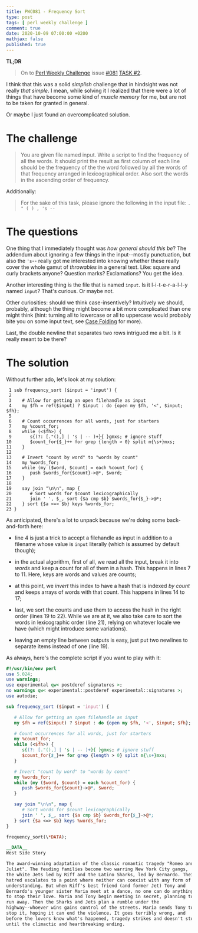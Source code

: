 ```yaml
---
title: PWC081 - Frequency Sort
type: post
tags: [ perl weekly challenge ]
comment: true
date: 2020-10-09 07:00:00 +0200
mathjax: false
published: true
---
```


**TL;DR**

> On to [Perl Weekly Challenge][] issue [#081][] [TASK #2][].

I think that this was a solid *simplish* challenge that in hindsight was
not really *that simple*. I mean, while solving it I realized that there
were a lot of things that have become some kind of *muscle memory* for
me, but are not to be taken for granted in general.

Or maybe I just found an overcomplicated solution.

# The challenge

> You are given file named input. Write a script to find the frequency
> of all the words. It should print the result as first column of each
> line should be the frequency of the the word followed by all the words
> of that frequency arranged in lexicographical order. Also sort the
> words in the ascending order of frequency.

Additionally:

> For the sake of this task, please ignore the following in the input
> file: `. " ( ) , 's --`

# The questions

One thing that I immediately thought was *how general should this be*?
The addendum about ignoring a few things in the input--mostly
punctuation, but also the `'s`-- really got me interested into knowing
whether these really cover the whole gamut of *throwables* in a general
text. Like: square and curly brackets anyone? Question marks?
Exclamations? You get the idea.

Another interesting thing is the file that is named `input`. Is it
l-i-t-e-r-a-l-l-y named `input`? That's curious. Or maybe not.

Other curiosities: should we think case-insentively? Intuitively we
should, probably, although the thing might become a bit more complicated
than one might think (hint: turning all to lowercase or all to uppercase
would probably bite you on some input text, see [Case Folding][] for
more).

Last, the double newline that separates two rows intrigued me a bit. Is
it really meant to be there?


# The solution

Without further ado, let's look at my solution:

```
 1 sub frequency_sort ($input = 'input') {
 2 
 3    # Allow for getting an open filehandle as input
 4    my $fh = ref($input) ? $input : do {open my $fh, '<', $input; $fh};
 5 
 6    # Count occurrences for all words, just for starters
 7    my %count_for;
 8    while (<$fh>) {
 9       s{(?: [."(),] | 's | -- )+}{ }gmxs; # ignore stuff
10       $count_for{$_}++ for grep {length > 0} split m{\s+}mxs;
11    }
12 
13    # Invert "count by word" to "words by count"
14    my %words_for;
15    while (my ($word, $count) = each %count_for) {
16       push $words_for{$count}->@*, $word;
17    }
18 
19    say join "\n\n", map {
20       # Sort words for $count lexicographically
21       join ' ', $_, sort {$a cmp $b} $words_for{$_}->@*;
22    } sort {$a <=> $b} keys %words_for;
23 }
```

As anticipated, there's a lot to unpack because we're doing some
back-and-forth here:

- line 4 is just a trick to accept a filehandle as input in addition to
  a filename whose value is `input` literally (which is assumed by
  default though);

- in the actual algorithm, first of all, we read all the input, break it
  into *words* and keep a count for all of them in a hash. This happens
  in lines 7 to 11. Here, keys are words and values are counts;

- at this point, we *invert* this index to have a hash that is indexed
  *by count* and keeps arrays of words with that count. This happens in
  lines 14 to 17;

- last, we sort the counts and use them to access the hash in the right
  order (lines 19 to 22). While we are at it, we also take care to sort
  the words in lexicographic order (line 21), relying on whatever locale
  we have (which might introduce some variations).

- leaving an empty line between outputs is easy, just put two newlines
  to separate items instead of one (line 19).

As always, here's the complete script if you want to play with it:

```perl
#!/usr/bin/env perl
use 5.024;
use warnings;
use experimental qw< postderef signatures >;
no warnings qw< experimental::postderef experimental::signatures >;
use autodie;

sub frequency_sort ($input = 'input') {

   # Allow for getting an open filehandle as input
   my $fh = ref($input) ? $input : do {open my $fh, '<', $input; $fh};

   # Count occurrences for all words, just for starters
   my %count_for;
   while (<$fh>) {
      s{(?: [."(),] | 's | -- )+}{ }gmxs; # ignore stuff
      $count_for{$_}++ for grep {length > 0} split m{\s+}mxs;
   }

   # Invert "count by word" to "words by count"
   my %words_for;
   while (my ($word, $count) = each %count_for) {
      push $words_for{$count}->@*, $word;
   }

   say join "\n\n", map {
      # Sort words for $count lexicographically
      join ' ', $_, sort {$a cmp $b} $words_for{$_}->@*;
   } sort {$a <=> $b} keys %words_for;
}

frequency_sort(\*DATA);

__DATA__
West Side Story

The award-winning adaptation of the classic romantic tragedy "Romeo and
Juliet". The feuding families become two warring New York City gangs,
the white Jets led by Riff and the Latino Sharks, led by Bernardo. Their
hatred escalates to a point where neither can coexist with any form of
understanding. But when Riff's best friend (and former Jet) Tony and
Bernardo's younger sister Maria meet at a dance, no one can do anything
to stop their love. Maria and Tony begin meeting in secret, planning to
run away. Then the Sharks and Jets plan a rumble under the
highway--whoever wins gains control of the streets. Maria sends Tony to
stop it, hoping it can end the violence. It goes terribly wrong, and
before the lovers know what's happened, tragedy strikes and doesn't stop
until the climactic and heartbreaking ending.
```

[Perl Weekly Challenge]: https://perlweeklychallenge.org/
[#081]: https://perlweeklychallenge.org/blog/perl-weekly-challenge-081/
[TASK #2]: https://perlweeklychallenge.org/blog/perl-weekly-challenge-081/#TASK2
[Hacktoberfest]: https://hacktoberfest.digitalocean.com/
[Case Folding]: https://www.w3.org/TR/charmod-norm/#definitionCaseFolding
